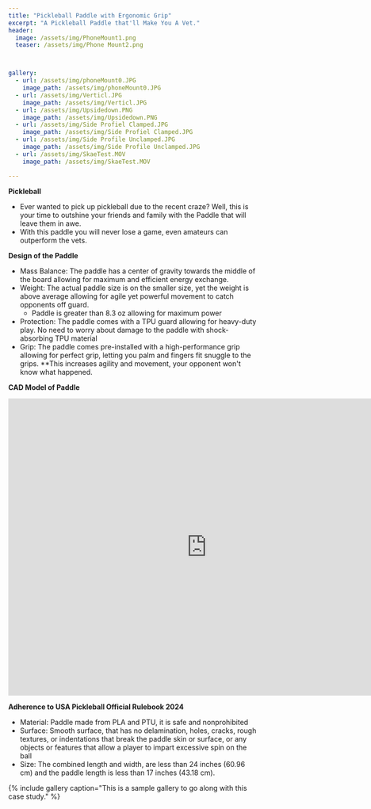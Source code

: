 ```yaml
---
title: "Pickleball Paddle with Ergonomic Grip"
excerpt: "A Pickleball Paddle that'll Make You A Vet."
header:
  image: /assets/img/PhoneMount1.png
  teaser: /assets/img/Phone Mount2.png



gallery:
  - url: /assets/img/phoneMount0.JPG
    image_path: /assets/img/phoneMount0.JPG
  - url: /assets/img/Verticl.JPG
    image_path: /assets/img/Verticl.JPG
  - url: /assets/img/Upsidedown.PNG
    image_path: /assets/img/Upsidedown.PNG
  - url: /assets/img/Side Profiel Clamped.JPG
    image_path: /assets/img/Side Profiel Clamped.JPG
  - url: /assets/img/Side Profile Unclamped.JPG
    image_path: /assets/img/Side Profile Unclamped.JPG
  - url: /assets/img/SkaeTest.MOV
    image_path: /assets/img/SkaeTest.MOV

---
```


**Pickleball**
* Ever wanted to pick up pickleball due to the recent craze? Well, this is your time to outshine your friends and family with the Paddle that will leave them in awe. 
* With this paddle you will never lose a game, even amateurs can outperform the vets. 


**Design of the Paddle** 
* Mass Balance: The paddle has a center of gravity towards the middle of the board allowing for maximum and efficient energy exchange. 
* Weight: The actual paddle size is on the smaller size, yet the weight is above average allowing for agile yet powerful movement to catch opponents off guard. 
  * Paddle is greater than 8.3 oz allowing for maximum power
* Protection: The paddle comes with a TPU guard allowing for heavy-duty play. No need to worry about damage to the paddle with shock-absorbing TPU material
* Grip: The paddle comes pre-installed with a high-performance grip allowing for perfect grip, letting you palm and fingers fit snuggle to the grips. 
  **This increases agility and movement, your opponent won't know what happened. 


**CAD Model of Paddle**
<iframe src="https://vanderbilt643.autodesk360.com/shares/public/SH512d4QTec90decfa6e0233cdc690e06ee1?mode=embed" width="800" height="600" allowfullscreen="true" webkitallowfullscreen="true" mozallowfullscreen="true"  frameborder="0"></iframe>



**Adherence to USA Pickleball Official Rulebook 2024**
* Material: Paddle made from PLA and PTU, it is safe and nonprohibited
* Surface: Smooth surface, that has no delamination, holes, cracks, rough textures, or indentations that break the paddle skin or surface, or any objects or features that allow a player to impart excessive spin on the ball
* Size:  The combined length and width, are less than 24 inches (60.96 cm) and the paddle length is less than  17 inches (43.18 cm).






{% include gallery caption="This is a sample gallery to go along with this case study." %}



